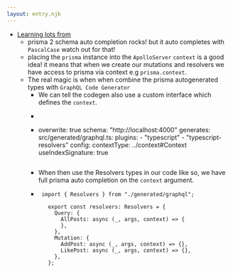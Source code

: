 ```yaml
---
layout: entry.njk
---
```


- [Learning lots from](https://medium.com/geekculture/how-to-setup-full-stack-apollo-gql-codegen-prisma-2-0-typescript-react-part-1-the-backend-e9eae9518dc9)
    - prisma 2 schema auto completion rocks! but it auto completes with `PascalCase` watch out for that!
    - placing the `prisma` instance into the `ApolloServer` `context` is a good idea! it means that when we create our mutations and resolvers we have access to prisma via context e.g `prisma.context`. 
    - The real magic is when when combine the prisma autogenerated types with `GraphQL Code Generator`
        - We can tell the codegen also use a custom interface which defines the `context`. 
        - ```
        - overwrite: true
          schema: "http://localhost:4000"
          generates:
            src/generated/graphql.ts:
              plugins:
                - "typescript"
                - "typescript-resolvers"
              config:
                contextType: ../context#Context
                useIndexSignature: true
          ```
       - When then use the Resolvers types in our code like so, we have full prisma auto completion on the `context` argument.
       - ```
          import { Resolvers } from "./generated/graphql";

            export const resolvers: Resolvers = {
              Query: {
                AllPosts: async (_, args, context) => {
                },
              },
              Mutation: {
                AddPost: async (_, args, context) => {},
                LikePost: async (_, args, context) => {},
              },
            };
         ```
